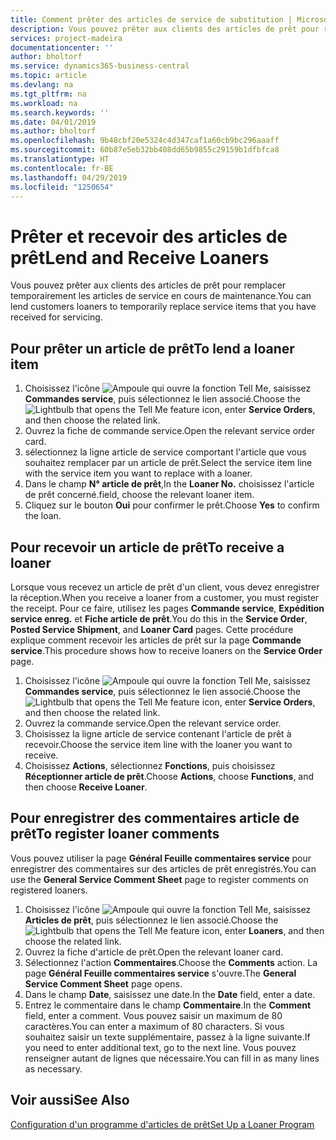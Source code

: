 ```yaml
---
title: Comment prêter des articles de service de substitution | Microsoft Docs
description: Vous pouvez prêter aux clients des articles de prêt pour remplacer temporairement les articles de service en cours de maintenance.
services: project-madeira
documentationcenter: ''
author: bholtorf
ms.service: dynamics365-business-central
ms.topic: article
ms.devlang: na
ms.tgt_pltfrm: na
ms.workload: na
ms.search.keywords: ''
ms.date: 04/01/2019
ms.author: bholtorf
ms.openlocfilehash: 9b48cbf20e5324c4d347caf1a60cb9bc296aaaff
ms.sourcegitcommit: 60b87e5eb32bb408dd65b9855c29159b1dfbfca8
ms.translationtype: HT
ms.contentlocale: fr-BE
ms.lasthandoff: 04/29/2019
ms.locfileid: "1250654"
---
```

# <a name="lend-and-receive-loaners"></a><span data-ttu-id="da321-103">Prêter et recevoir des articles de prêt</span><span class="sxs-lookup"><span data-stu-id="da321-103">Lend and Receive Loaners</span></span>
<span data-ttu-id="da321-104">Vous pouvez prêter aux clients des articles de prêt pour remplacer temporairement les articles de service en cours de maintenance.</span><span class="sxs-lookup"><span data-stu-id="da321-104">You can lend customers loaners to temporarily replace service items that you have received for servicing.</span></span>  
  
## <a name="to-lend-a-loaner-item"></a><span data-ttu-id="da321-105">Pour prêter un article de prêt</span><span class="sxs-lookup"><span data-stu-id="da321-105">To lend a loaner item</span></span>    
1. <span data-ttu-id="da321-106">Choisissez l'icône ![Ampoule qui ouvre la fonction Tell Me](media/ui-search/search_small.png "Dites-moi ce que vous voulez faire"), saisissez **Commandes service**, puis sélectionnez le lien associé.</span><span class="sxs-lookup"><span data-stu-id="da321-106">Choose the ![Lightbulb that opens the Tell Me feature](media/ui-search/search_small.png "Tell me what you want to do") icon, enter **Service Orders**, and then choose the related link.</span></span>  
2. <span data-ttu-id="da321-107">Ouvrez la fiche de commande service.</span><span class="sxs-lookup"><span data-stu-id="da321-107">Open the relevant service order card.</span></span>  
3. <span data-ttu-id="da321-108">sélectionnez la ligne article de service comportant l'article que vous souhaitez remplacer par un article de prêt.</span><span class="sxs-lookup"><span data-stu-id="da321-108">Select the service item line with the service item you want to replace with a loaner.</span></span>  
4. <span data-ttu-id="da321-109">Dans le champ **N° article de prêt**,</span><span class="sxs-lookup"><span data-stu-id="da321-109">In the **Loaner No.**</span></span> <span data-ttu-id="da321-110">choisissez l'article de prêt concerné.</span><span class="sxs-lookup"><span data-stu-id="da321-110">field, choose the relevant loaner item.</span></span>  
5. <span data-ttu-id="da321-111">Cliquez sur le bouton **Oui** pour confirmer le prêt.</span><span class="sxs-lookup"><span data-stu-id="da321-111">Choose **Yes** to confirm the loan.</span></span>  

## <a name="to-receive-a-loaner"></a><span data-ttu-id="da321-112">Pour recevoir un article de prêt</span><span class="sxs-lookup"><span data-stu-id="da321-112">To receive a loaner</span></span>  
<span data-ttu-id="da321-113">Lorsque vous recevez un article de prêt d'un client, vous devez enregistrer la réception.</span><span class="sxs-lookup"><span data-stu-id="da321-113">When you receive a loaner from a customer, you must register the receipt.</span></span> <span data-ttu-id="da321-114">Pour ce faire, utilisez les pages **Commande service**, **Expédition service enreg.** et **Fiche article de prêt**.</span><span class="sxs-lookup"><span data-stu-id="da321-114">You do this in the **Service Order**, **Posted Service Shipment**, and **Loaner Card** pages.</span></span> <span data-ttu-id="da321-115">Cette procédure explique comment recevoir les articles de prêt sur la page **Commande service**.</span><span class="sxs-lookup"><span data-stu-id="da321-115">This procedure shows how to receive loaners on the **Service Order** page.</span></span>  
  
1. <span data-ttu-id="da321-116">Choisissez l'icône ![Ampoule qui ouvre la fonction Tell Me](media/ui-search/search_small.png "Dites-moi ce que vous voulez faire"), saisissez **Commandes service**, puis sélectionnez le lien associé.</span><span class="sxs-lookup"><span data-stu-id="da321-116">Choose the ![Lightbulb that opens the Tell Me feature](media/ui-search/search_small.png "Tell me what you want to do") icon, enter **Service Orders**, and then choose the related link.</span></span>  
2. <span data-ttu-id="da321-117">Ouvrez la commande service.</span><span class="sxs-lookup"><span data-stu-id="da321-117">Open the relevant service order.</span></span>  
3. <span data-ttu-id="da321-118">Choisissez la ligne article de service contenant l'article de prêt à recevoir.</span><span class="sxs-lookup"><span data-stu-id="da321-118">Choose the service item line with the loaner you want to receive.</span></span>  
4. <span data-ttu-id="da321-119">Choisissez **Actions**, sélectionnez **Fonctions**, puis choisissez **Réceptionner article de prêt**.</span><span class="sxs-lookup"><span data-stu-id="da321-119">Choose **Actions**, choose **Functions**, and then choose **Receive Loaner**.</span></span>  

## <a name="to-register-loaner-comments"></a><span data-ttu-id="da321-120">Pour enregistrer des commentaires article de prêt</span><span class="sxs-lookup"><span data-stu-id="da321-120">To register loaner comments</span></span>  
<span data-ttu-id="da321-121">Vous pouvez utiliser la page **Général Feuille commentaires service** pour enregistrer des commentaires sur des articles de prêt enregistrés.</span><span class="sxs-lookup"><span data-stu-id="da321-121">You can use the **General Service Comment Sheet** page to register comments on registered loaners.</span></span>  
  
1. <span data-ttu-id="da321-122">Choisissez l'icône ![Ampoule qui ouvre la fonction Tell Me](media/ui-search/search_small.png "Dites-moi ce que vous voulez faire"), saisissez **Articles de prêt**, puis sélectionnez le lien associé.</span><span class="sxs-lookup"><span data-stu-id="da321-122">Choose the ![Lightbulb that opens the Tell Me feature](media/ui-search/search_small.png "Tell me what you want to do") icon, enter **Loaners**, and then choose the related link.</span></span>  
2. <span data-ttu-id="da321-123">Ouvrez la fiche d'article de prêt.</span><span class="sxs-lookup"><span data-stu-id="da321-123">Open the relevant loaner card.</span></span>  
3. <span data-ttu-id="da321-124">Sélectionnez l'action **Commentaires**.</span><span class="sxs-lookup"><span data-stu-id="da321-124">Choose the **Comments** action.</span></span> <span data-ttu-id="da321-125">La page **Général Feuille commentaires service** s'ouvre.</span><span class="sxs-lookup"><span data-stu-id="da321-125">The **General Service Comment Sheet** page opens.</span></span>  
4. <span data-ttu-id="da321-126">Dans le champ **Date**, saisissez une date.</span><span class="sxs-lookup"><span data-stu-id="da321-126">In the **Date** field, enter a date.</span></span>  
5. <span data-ttu-id="da321-127">Entrez le commentaire dans le champ **Commentaire**.</span><span class="sxs-lookup"><span data-stu-id="da321-127">In the **Comment** field, enter a comment.</span></span> <span data-ttu-id="da321-128">Vous pouvez saisir un maximum de 80 caractères.</span><span class="sxs-lookup"><span data-stu-id="da321-128">You can enter a maximum of 80 characters.</span></span> <span data-ttu-id="da321-129">Si vous souhaitez saisir un texte supplémentaire, passez à la ligne suivante.</span><span class="sxs-lookup"><span data-stu-id="da321-129">If you need to enter additional text, go to the next line.</span></span> <span data-ttu-id="da321-130">Vous pouvez renseigner autant de lignes que nécessaire.</span><span class="sxs-lookup"><span data-stu-id="da321-130">You can fill in as many lines as necessary.</span></span>  
  
## <a name="see-also"></a><span data-ttu-id="da321-131">Voir aussi</span><span class="sxs-lookup"><span data-stu-id="da321-131">See Also</span></span>  
[<span data-ttu-id="da321-132">Configuration d'un programme d'articles de prêt</span><span class="sxs-lookup"><span data-stu-id="da321-132">Set Up a Loaner Program</span></span>](service-how-setup-loaner-program.md)   
